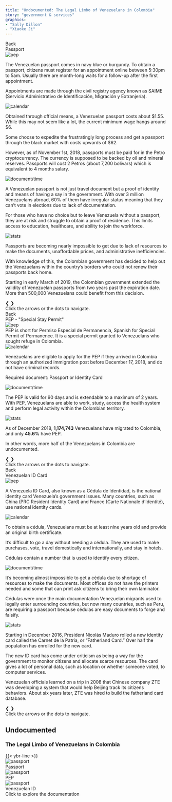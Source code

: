 ```yaml
---
title: "Undocumented: The Legal Limbo of Venezuelans in Colombia"
story: "government & services"
graphics:
- "Sally Dillon"
- "Xiaoke Ji"
---
```


<section class="interactive">
  <div class="interactive__body" id="interactive__gov-undocumented">
    <!-- content for passport-->
    <div class="information-body" id="passport-body">
      <div class="information-body-r1">
        <div class="back-button" id="passport-button">Back</div>
        <div class="information-title">Passport</div>
      </div>
      <!-- slideshow goes here -->
      <div class="information-body-r2">
        <div class="slideshow-container">
          <!-- first slide -->
          <div class="mySlides-passport fade">
            <div class="slide-image">
              <img class="slide-img-passport slide-img" src="assets/passport.svg" alt="pep">
              <div class="slide-txt">
                <p>The Venezuelan passport comes in navy blue or burgundy. To obtain a passport, citizens must register
                  for an appointment online between 5:30pm to 5am. Usually there are month-long waits for a follow-up
                  after the first appointment. </p>
                <p>Appointments are made through the civil registry agency known as SAIME (Servicio Administrativo de
                  Identificación, Migración y Extranjería). </p>
              </div>
            </div>
          </div>
          <!-- second slide -->
          <div class="mySlides-passport fade">
            <div class="slide-image">
              <img class="slide-img-passport-slide2 slide-img" src="assets/passport-slide2.svg" alt="calendar">
              <div class="slide-txt">
                <p>Obtained through official means, a Venezuelan passport costs about $1.55. While this may not seem like
                  a lot, the current minimum wage hangs around $6. </p>
                <p>Some choose to expedite the frustratingly long process and get a passport through the black market with
                  costs upwards of $62.</p>
                <p>However, as of November 1st, 2018, passports must be paid for in the Petro cryptocurrency. The currency
                  is supposed to be backed by oil and mineral reserves. Passports will cost 2 Petros (about 7,200
                  bolivars) which is equivalent to 4 months salary. </p>
              </div>
            </div>
          </div>
          <div class="mySlides-passport fade">
            <div class="slide-image">
              <img class="slide-img-doc slide-img" src="assets/passport-slide3.svg" alt="document/time">
              <div class="slide-txt">
                <p>A Venezuelan passport is not just travel document but a proof of identity and means of having a say in
                  the government. With over 3 million Venezuelans abroad, 60% of them have irregular status meaning that
                  they can’t vote in elections due to lack of documentation. </p>
                <p>For those who have no choice but to leave Venezuela without a passport, they are at risk and struggle
                  to obtain a proof of residence. This limits access to education, healthcare, and ability to join the
                  workforce. </p>
              </div>
            </div>
          </div>
          <div class="mySlides-passport fade">
            <div class="slide-image">
              <img class="slide-img-stats slide-img slide-img-expiration" src="assets/expiration date.svg" alt="stats">
              <div class="slide-txt">
                <p>Passports are becoming nearly impossible to get due to lack of resources to make the documents,
                  unaffordable prices, and administrative inefficiencies. </p>
                <p>With knowledge of this, the Colombian government has decided to help out the Venezuelans within the
                  country’s borders who could not renew their passports back home.</p>
                <p>Starting in early March of 2019, the Colombian government extended the validity of Venezuelan passports
                  from two years past the expiration date. More than 500,000 Venezuelans could benefit from this decision.
                </p>
              </div>
            </div>
          </div>
          <!-- slideshow buttons -->
          <div class="slideshow-buttons flex">
            <a class="prev" onclick="plusSlidesPassport(-1)">&#10094;</a>
            <a class="next" onclick="plusSlidesPassport(1)">&#10095;</a>
          </div>
        </div>
        <div style="text-align:center">
          <span class="dot-passport" onclick="currentSlidePassport(1)"></span>
          <span class="dot-passport" onclick="currentSlidePassport(2)"></span>
          <span class="dot-passport" onclick="currentSlidePassport(3)"></span>
          <span class="dot-passport" onclick="currentSlidePassport(4)"></span>
        </div>
      </div>
      <!-- bottom caption -->
      <div class="information-body-r3 bottom-text">
        Click the arrows or the dots to navigate.
      </div>
    </div>
    <!-- end of content for passport -->
    <!-- content for pep-->
    <div class="information-body" id="PEP-body">
      <div class="information-body-r1">
        <div class="back-button" id="PEP-button">Back</div>
        <div class="information-title border-blue">PEP - "Special Stay Permit"</div>
      </div>
      <!-- slideshow goes here -->
      <div class="information-body-r2">
        <div class="slideshow-container">
          <!-- first slide -->
          <div class="mySlides fade">
            <div class="slide-image">
              <img class="slide-img-pep slide-img" src="assets/pep.svg" alt="pep">
              <div class="slide-txt2">
                PEP is short for Permiso Especial de Permanencia, Spanish for Special Permit of Permanence. It is a
                special permit granted to Venezuelans who sought refuge in Colombia.
              </div>
            </div>
          </div>
          <!-- second slide -->
          <div class="mySlides fade">
            <div class="slide-image">
              <img class="slide-img-calendar slide-img" src="assets/calendar.svg" alt="calendar">
              <div class="slide-txt">
                <p>Venezuelans are eligible to apply for the PEP if they arrived in Colombia through an authorized
                  immigration post before December 17, 2018, and do not have criminal records.</p>
                <p>Required document: Passport or Identity Card</p>
              </div>
            </div>
          </div>
          <div class="mySlides fade">
            <div class="slide-image">
              <img class="slide-img-doc slide-img" src="assets/doc.svg" alt="document/time">
              <div class="slide-txt">
                <p>The PEP is valid for 90 days and is extendable to a maximum of 2 years. With PEP, Venezuelans are able
                  to work, study, access the health system and perform legal activity within the Colombian territory.</p>
              </div>
            </div>
          </div>
          <div class="mySlides fade">
            <div class="slide-image">
              <img class="slide-img-stats slide-img" src="assets/stats.svg" alt="stats">
              <div class="slide-txt2">
                <p>As of December 2018, <b>1,174,743</b> Venezuelans have migrated to Colombia, and only <b>45.6%</b> have
                  PEP.</p>
                <p>In other words, more half of the Venezuelans in Colombia are undocumented.</p>
              </div>
            </div>
          </div>
          <!-- slideshow buttons -->
          <div class="slideshow-buttons flex">
            <a class="prev" onclick="plusSlides(-1)">&#10094;</a>
            <a class="next" onclick="plusSlides(1)">&#10095;</a>
          </div>
        </div>
        <div style="text-align:center">
          <span class="dot" onclick="currentSlide(1)"></span>
          <span class="dot" onclick="currentSlide(2)"></span>
          <span class="dot" onclick="currentSlide(3)"></span>
          <span class="dot" onclick="currentSlide(4)"></span>
        </div>
      </div>
      <!-- bottom caption -->
      <div class="information-body-r3 bottom-text">
        Click the arrows or the dots to navigate.
      </div>
    </div>
    <!-- end of content for pep -->
    <!-- contont for National id -->
    <div class="information-body" id="ID-body">
      <div class="information-body-r1">
        <div class="back-button" id="ID-button">Back</div>
        <div class="information-title border-red">Venezuelan ID Card</div>
      </div>
      <!-- slideshow goes here -->
      <div class="information-body-r2">
        <div class="slideshow-container">
          <!-- first slide -->
          <div class="mySlides-ID fade">
            <div class="slide-image">
              <img class="slide-img-ID slide-img" src="assets/cedula.svg" alt="pep">
              <div class="slide-txt2">
                <p>A Venezuela ID Card, also known as a Cédula de Identidad, is the national identity card Venezuela’s
                  government issues. Many countries, such as China (PRC Resident Identity Card) and France (Carte
                  Nationale d’Identité), use national identity cards. </p>
              </div>
            </div>
          </div>
          <!-- second slide -->
          <div class="mySlides-ID fade">
            <div class="slide-image">
              <img class="slide-img-calendar slide-img" src="assets/calendar.svg" alt="calendar">
              <div class="slide-txt2">
                <p>To obtain a cédula, Venezuelans must be at least nine years old and provide an original birth
                  certificate.
                <p>It’s difficult to go a day without needing a cédula. They are used to make purchases, vote, travel domestically and internationally, and stay in hotels. </p>
                <p>Cédulas contain a number that is used to identify every citizen.</p>
              </div>
            </div>
          </div>
          <div class="mySlides-ID fade">
            <div class="slide-image">
              <img class="slide-img-doc slide-img" src="assets/doc.svg" alt="document/time">
              <div class="slide-txt2">
                <p>It’s becoming almost impossible to get a cédula due to shortage of resources to make the documents. Most offices do not have the printers needed and some that can print ask citizens to bring their own laminator.</p>
                <p>Cédulas were once the main documentation Venezuelan migrants used to legally enter surrounding countries, but now many countries, such as Peru, are requiring a passport because cédulas are easy documents to forge and falsify. </p>
              </div>
            </div>
          </div>
          <div class="mySlides-ID fade">
            <div class="slide-image">
              <img class="slide-img-stats slide-img" src="assets/stats.svg" alt="stats">
              <div class="slide-txt2">
                <p>Starting in December 2016, President Nicolás Maduro rolled a new identity card called the Carnet de la
                  Patria, or “Fatherland Card.” Over half the population has enrolled for the new card.</p>
                <p>The new ID card has come under criticism as being a way for the government to monitor citizens and
                  allocate scarce resources. The card gives a lot of personal data, such as location or whether someone
                  voted, to computer services.</p>
                <p>Venezuelan officials learned on a trip in 2008 that Chinese company ZTE was developing a system that
                  would help Beijing track its citizens behaviors. About six years later, ZTE was hired to build the
                  fatherland card database. </p>
              </div>
            </div>
          </div>
          <!-- slideshow buttons -->
          <div class="slideshow-buttons flex">
            <a class="prev" onclick="plusSlidesID(-1)">&#10094;</a>
            <a class="next" onclick="plusSlidesID(1)">&#10095;</a>
          </div>
        </div>
        <div style="text-align:center">
          <span class="dot-ID" onclick="currentSlideID(1)"></span>
          <span class="dot-ID" onclick="currentSlideID(2)"></span>
          <span class="dot-ID" onclick="currentSlideID(3)"></span>
          <span class="dot-ID" onclick="currentSlideID(4)"></span>
        </div>
      </div>
      <!-- bottom caption -->
      <div class="information-body-r3 bottom-text">
        Click the arrows or the dots to navigate.
      </div>
    </div>
    <!-- end of content for national ID -->
    <!-- front page -->
    <div class="container-body">
      <div class="flex-column" id="r-1">
      <div class="interactive__header">
        <h2 class="interactive__title">Undocumented</h2>
        <h3 class="interactive__subhead">The Legal Limbo of Venezuelans in Colombia</h3>
        {{< ybr-line >}}
      </div>
      <div class="flex" id="r-2">
        <div class="flex document-box" id="r-2-c-1">
          <div class="document-img">
            <img class="passport-svg" src="assets/passport.svg" alt="passport">
          </div>
          <div class="flex document-txt">
            <div class="document-caption">Passport</div>
          </div>
        </div>
        <div class="flex document-box" id="r-2-c-2">
          <div class="flex document-img">
            <img class="pep-svg" src="assets/pep.svg" alt="passport">
          </div>
          <div class="flex document-txt">
            <div class="document-caption">PEP</div>
          </div>
        </div>
        <div class="flex document-box" id="r-2-c-3">
          <div class="flex document-img">
            <img class="cedula-svg" src="assets/cedula.svg" alt="passport">
          </div>
          <div class="flex document-txt">
            <div class="document-caption">Venezuelan ID</div>
          </div>
        </div>
      </div>
      <div class="flex" id="r-3">
        <div class="bottom-text">Click to explore the documentation</div>
      </div>
    </div>
  </div>
</section>
